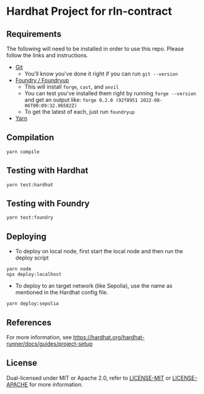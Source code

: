 # Hardhat Project for rln-contract

## Requirements

The following will need to be installed in order to use this repo. Please follow the links and instructions.

-   [Git](https://git-scm.com/book/en/v2/Getting-Started-Installing-Git)  
    -   You'll know you've done it right if you can run `git --version`
-   [Foundry / Foundryup](https://github.com/gakonst/foundry)
    -   This will install `forge`, `cast`, and `anvil`
    -   You can test you've installed them right by running `forge --version` and get an output like: `forge 0.2.0 (92f8951 2022-08-06T00:09:32.96582Z)`
    -   To get the latest of each, just run `foundryup`
-   [Yarn](https://classic.yarnpkg.com/lang/en/docs/install)


## Compilation

```shell
yarn compile
```

## Testing with Hardhat
```shell
yarn test:hardhat
```

## Testing with Foundry
```shell
yarn test:foundry
```

## Deploying

- To deploy on local node, first start the local node and then run the deploy script

```shell
yarn node
npx deploy:localhost
```

- To deploy to an target network (like Sepolia), use the name as mentioned in the Hardhat config file.

```shell
yarn deploy:sepolia
```
## References

For more information, see https://hardhat.org/hardhat-runner/docs/guides/project-setup

## License

Dual-licensed under MIT or Apache 2.0, refer to [LICENSE-MIT](LICENSE-MIT) or [LICENSE-APACHE](LICENSE-APACHE) for more information.